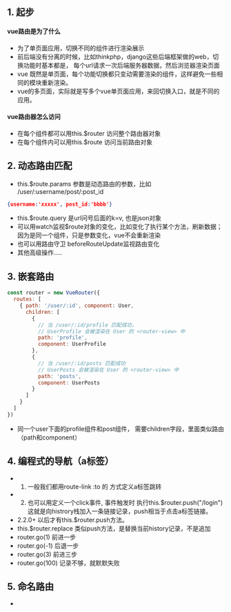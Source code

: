 ## 1. 起步
#### vue路由是为了什么
   - 为了单页面应用，切换不同的组件进行渲染展示
   - 前后端没有分离的时候，比如thinkphp，django这些后端框架做的web，切换功能时基本都是， 每个url请求一次后端服务器数据，然后浏览器渲染页面
   - vue 既然是单页面，每个功能切换都只变动需要渲染的组件，这样避免一些相同的模块重新渲染。
   - vue的多页面，实际就是写多个vue单页面应用，来回切换入口，就是不同的应用。
   
   
#### vue路由器怎么访问
   - 在每个组件都可以用this.$router 访问整个路由器对象
   - 在每个组件内可以用this.$route 访问当前路由对象

## 2. 动态路由匹配
   - this.$route.params 参数是动态路由的参数，比如 /user/:username/post/:post_id 
  ```json
  {username:'xxxxx', post_id:'bbbb'}
  ```
   - this.$route.query 是url问号后面的k=v, 也是json对象
   - 可以用watch监视$route对象的变化，比如变化了执行某个方法，刷新数据； 因为是同一个组件，只是参数变化，vue不会重新渲染
   - 也可以用路由守卫 beforeRouteUpdate监视路由变化
   - 其他高级操作.....
   
## 3. 嵌套路由
```js
const router = new VueRouter({
  routes: [
    { path: '/user/:id', component: User,
      children: [
        {
          // 当 /user/:id/profile 匹配成功，
          // UserProfile 会被渲染在 User 的 <router-view> 中
          path: 'profile',
          component: UserProfile
        },
        {
          // 当 /user/:id/posts 匹配成功
          // UserPosts 会被渲染在 User 的 <router-view> 中
          path: 'posts',
          component: UserPosts
        }
      ]
    }
  ]
})
```
   - 同一个user下面的profile组件和post组件， 需要children字段，里面类似路由（path和component）
  
## 4. 编程式的导航（a标签）
   - 1. 一般我们都用route-link :to 的 方式定义a标签跳转
   - 2. 也可以用定义一个click事件, 事件触发时 执行this.$router.push("/login") 这就是向histrory栈加入一条链接记录，push相当于点击a标签链接。
   - 2.2.0+ 以后才有this.$router.push方法。
   - this.$router.replace 类似push方法，是替换当前history记录，不是追加
   - router.go(1) 前进一步
   - router.go(-1) 后退一步
   - router.go(3) 前进三步
   - router.go(100) 记录不够，就默默失败
  
## 5. 命名路由
   - 
   